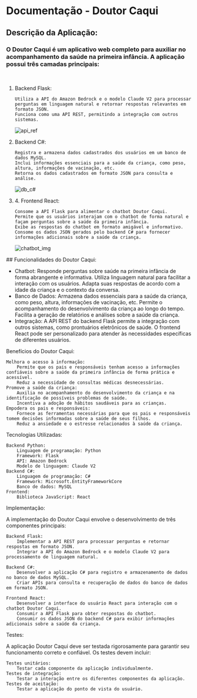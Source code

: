 # Documentação - Doutor Caqui

<h2>Descrição da Aplicação:</h2>

<h3> O Doutor Caqui é um aplicativo web completo para auxiliar no acompanhamento da saúde na primeira infância. A aplicação possui três camadas principais: </h3>
<br>
<ol>
    <li>
    Backend Flask:

    Utiliza a API do Amazon Bedrock e o modelo Claude V2 para processar perguntas em linguagem natural e retornar respostas relevantes em formato JSON.
    Funciona como uma API REST, permitindo a integração com outros sistemas.
   ![api_ref](https://media.discordapp.net/attachments/733037083941142681/1231560480695521330/api_ref.png?ex=66376713&is=6624f213&hm=46cd7625821a5a4e176a4ac0beffcc17e7d4b0c19dd8a0be940641fb90aeb7f1&=&format=webp&quality=lossless&width=704&height=722)
</li>
<li>
    Backend C#:

    Registra e armazena dados cadastrados dos usuários em um banco de dados MySQL.
    Inclui informações essenciais para a saúde da criança, como peso, altura, informações de vacinação, etc.
    Retorna os dados cadastrados em formato JSON para consulta e análise.
   ![db_c#](https://media.discordapp.net/attachments/733037083941142681/1231560516862738442/db_c.jpg?ex=6637671c&is=6624f21c&hm=3efa8e3bc75eedaa656ca778d99110bd5a000873a29a51df51dd89b1030220b2&=&format=webp&width=734&height=722)
</li>
<li>
4. Frontend React:

    Consome a API Flask para alimentar o chatbot Doutor Caqui.
    Permite que os usuários interajam com o chatbot de forma natural e façam perguntas sobre a saúde da primeira infância.
    Exibe as respostas do chatbot em formato amigável e informativo.
    Consome os dados JSON gerados pelo backend C# para fornecer informações adicionais sobre a saúde da criança.
   ![chatbot_img](https://media.discordapp.net/attachments/733037083941142681/1231560480984793139/chatbot-img.png?ex=66264393&is=6624f213&hm=835a4bab2b8c177df86c6c045e150b3596c5d906043bdca024e966fcbbeb37a2&=&format=webp&quality=lossless)
</li>
</ol>
## Funcionalidades do Doutor Caqui:
<ul>
    <li>
    Chatbot:
        Responde perguntas sobre saúde na primeira infância de forma abrangente e informativa.
        Utiliza linguagem natural para facilitar a interação com os usuários.
        Adapta suas respostas de acordo com a idade da criança e o contexto da conversa.
     </li>
    <li>
    Banco de Dados:
        Armazena dados essenciais para a saúde da criança, como peso, altura, informações de vacinação, etc.
        Permite o acompanhamento do desenvolvimento da criança ao longo do tempo.
        Facilita a geração de relatórios e análises sobre a saúde da criança.
    </li>
    <li>
    Integração:
        A API REST do backend Flask permite a integração com outros sistemas, como prontuários eletrônicos de saúde.
        O frontend React pode ser personalizado para atender às necessidades específicas de diferentes usuários. 
    </li>
</ul>
Benefícios do Doutor Caqui:

    Melhora o acesso à informação:
        Permite que os pais e responsáveis ​​tenham acesso a informações confiáveis ​​sobre a saúde da primeira infância de forma prática e acessível.
        Reduz a necessidade de consultas médicas desnecessárias.
    Promove a saúde da criança:
        Auxilia no acompanhamento do desenvolvimento da criança e na identificação de possíveis problemas de saúde.
        Incentiva a adoção de hábitos saudáveis ​​para as crianças.
    Empodera os pais e responsáveis:
        Fornece as ferramentas necessárias para que os pais e responsáveis ​​tomem decisões informadas sobre a saúde de seus filhos.
        Reduz a ansiedade e o estresse relacionados à saúde da criança.

Tecnologias Utilizadas:

    Backend Python:
        Linguagem de programação: Python
        Framework: Flask
        API: Amazon Bedrock
        Modelo de linguagem: Claude V2
    Backend C#:
        Linguagem de programação: C#
        Framework: Microsoft.EntityFrameworkCore
        Banco de dados: MySQL
    Frontend:
        Biblioteca JavaScript: React

Implementação:

A implementação do Doutor Caqui envolve o desenvolvimento de três componentes principais:

    Backend Flask:
        Implementar a API REST para processar perguntas e retornar respostas em formato JSON.
        Integrar a API do Amazon Bedrock e o modelo Claude V2 para processamento de linguagem natural.

    Backend C#:
        Desenvolver a aplicação C# para registro e armazenamento de dados no banco de dados MySQL.
        Criar APIs para consulta e recuperação de dados do banco de dados em formato JSON.

    Frontend React:
        Desenvolver a interface do usuário React para interação com o chatbot Doutor Caqui.
        Consumir a API Flask para obter respostas do chatbot.
        Consumir os dados JSON do backend C# para exibir informações adicionais sobre a saúde da criança.

Testes:

A aplicação Doutor Caqui deve ser testada rigorosamente para garantir seu funcionamento correto e confiável. Os testes devem incluir:

    Testes unitários:
        Testar cada componente da aplicação individualmente.
    Testes de integração:
        Testar a interação entre os diferentes componentes da aplicação.
    Testes de aceitação:
        Testar a aplicação do ponto de vista do usuário.
